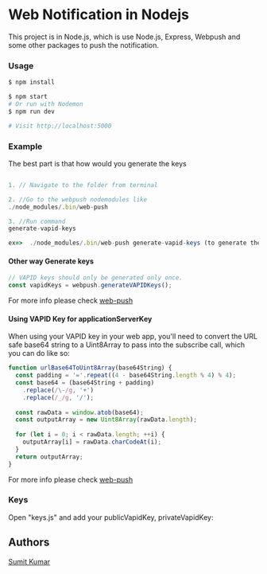 # Web Notification in Nodejs

This project is in Node.js, which is use Node.js, Express, Webpush and some other packages to push the notification.

### Usage

```sh
$ npm install
```

```sh
$ npm start
# Or run with Nodemon
$ npm run dev

# Visit http://localhost:5000
```
### Example
The best part is that how would you generate the keys

```javascript

1. // Navigate to the folder from terminal

2. //Go to the webpush nodemodules like
./node_modules/.bin/web-push

3. //Run command
generate-vapid-keys

ex=>  ./node_modules/.bin/web-push generate-vapid-keys (to generate the keys)
```

#### Other way Generate keys

```javascript
// VAPID keys should only be generated only once.
const vapidKeys = webpush.generateVAPIDKeys();
```

For more info please check [web-push](https://www.npmjs.com/package/web-push#usage)

#### Using VAPID Key for applicationServerKey

When using your VAPID key in your web app, you'll need to convert the URL safe base64 string to a Uint8Array to pass into the subscribe call, which you can do like so:

```javascript
function urlBase64ToUint8Array(base64String) {
  const padding = '='.repeat((4 - base64String.length % 4) % 4);
  const base64 = (base64String + padding)
    .replace(/\-/g, '+')
    .replace(/_/g, '/');
 
  const rawData = window.atob(base64);
  const outputArray = new Uint8Array(rawData.length);
 
  for (let i = 0; i < rawData.length; ++i) {
    outputArray[i] = rawData.charCodeAt(i);
  }
  return outputArray;
}

```
For more info please check [web-push](https://www.npmjs.com/package/web-push#using-vapid-key-for-applicationserverkey)


### Keys

Open "keys.js" and add your publicVapidKey, privateVapidKey:

## Authors

[Sumit Kumar](https://github.com/sumitkumar1207)
